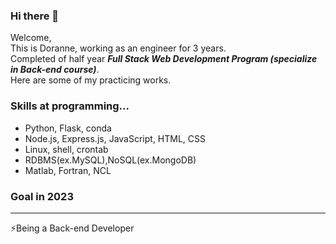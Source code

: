 ### Hi there 👋
Welcome,   
This is Doranne, working as an engineer for 3 years.   
Completed of half year ***Full Stack Web Development Program (specialize in Back-end course)***.   
Here are some of my practicing works.

### Skills at programming...
- Python, Flask, conda 
- Node.js, Express.js, JavaScript, HTML, CSS
- Linux, shell, crontab
- RDBMS(ex.MySQL),NoSQL(ex.MongoDB)
- Matlab, Fortran, NCL

### Goal in 2023
---
⚡Being a Back-end Developer

<!--
**cayangtuu/cayangtuu** is a ✨ _special_ ✨ repository because its `README.md` (this file) appears on your GitHub profile.

Here are some ideas to get you started:

- 🔭 I’m currently working on ...
- 🌱 I’m currently learning ...
- 👯 I’m looking to collaborate on ...
- 🤔 I’m looking for help with ...
- 💬 Ask me about ...
- 📫 How to reach me: ...
- 😄 Pronouns: ...
- ⚡ Fun fact: ...
-->

